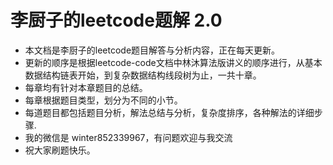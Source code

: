 # 李厨子的leetcode题解 2.0
* 本文档是李厨子的leetcode题目解答与分析内容，正在每天更新。  
* 更新的顺序是根据leetcode-code文档中林沐算法版讲义的顺序进行，从基本数据结构链表开始，到复杂数据结构线段树为止，一共十章。  
* 每章均有针对本章题目的总结。  
* 每章根据题目类型，划分为不同的小节。  
* 每道题目都包括题目分析，解法总结与分析，复杂度排序，各种解法的详细步骤.  
* 我的微信是 winter852339967，有问题欢迎与我交流  
* 祝大家刷题快乐。
